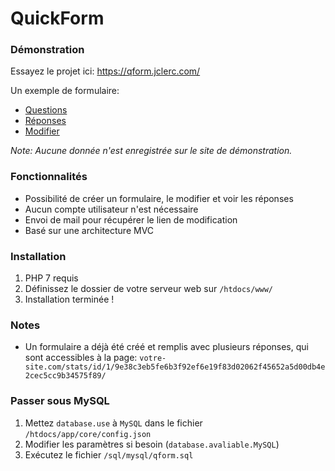 # QuickForm

### Démonstration
Essayez le projet ici: https://qform.jclerc.com/

Un exemple de formulaire:
- [Questions](https://qform.jclerc.com/view/id/1/)
- [Réponses](https://qform.jclerc.com/stats/id/1/9e38c3eb5fe6b3f92ef6e19f83d02062f45652a5d00db4e2cec5cc9b34575f89)
- [Modifier](https://qform.jclerc.com/edit/id/1/9e38c3eb5fe6b3f92ef6e19f83d02062f45652a5d00db4e2cec5cc9b34575f89)

*Note: Aucune donnée n'est enregistrée sur le site de démonstration.*

### Fonctionnalités
- Possibilité de créer un formulaire, le modifier et voir les réponses
- Aucun compte utilisateur n'est nécessaire
- Envoi de mail pour récupérer le lien de modification
- Basé sur une architecture MVC

### Installation
1. PHP 7 requis
2. Définissez le dossier de votre serveur web sur `/htdocs/www/`
3. Installation terminée !

### Notes
- Un formulaire a déjà été créé et remplis avec plusieurs réponses, qui sont accessibles à la page: `votre-site.com/stats/id/1/9e38c3eb5fe6b3f92ef6e19f83d02062f45652a5d00db4e2cec5cc9b34575f89/`

### Passer sous MySQL
1. Mettez `database.use` à `MySQL` dans le fichier `/htdocs/app/core/config.json`
2. Modifier les paramètres si besoin (`database.avaliable.MySQL`)
3. Exécutez le fichier `/sql/mysql/qform.sql`
